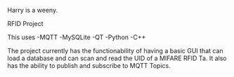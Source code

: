 Harry is a weeny.

RFID Project

This uses 
-MQTT
-MySQLite
-QT
-Python
-C++

The project currently has the functionability of having a basic GUI that can load a database and can scan and read the UID of a MIFARE RFID Ta. It also has the ability to publish and subscribe to MQTT Topics.
